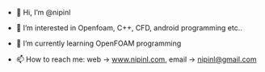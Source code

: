 - 👋 Hi, I’m @nipinl
- 👀 I’m interested in Openfoam, C++, CFD, android programming etc..
- 🌱 I’m currently learning OpenFOAM programming

- 📫 How to reach me: web ->  www.nipinl.com, email -> nipinl@gmail.com

<!---
nipinl/nipinl is a ✨ special ✨ repository because its `README.md` (this file) appears on your GitHub profile.
You can click the Preview link to take a look at your changes.
--->
